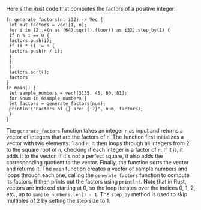 Here's the Rust code that computes the factors of a positive integer:
```
fn generate_factors(n: i32) -> Vec {
 let mut factors = vec![1, n];
 for i in (2..=(n as f64).sqrt().floor() as i32).step_by(1) {
 if n % i == 0 {
 factors.push(i);
 if (i * i) != n {
 factors.push(n / i);
 }
 }
 }
 factors.sort();
 factors
}
fn main() {
 let sample_numbers = vec![3135, 45, 60, 81];
 for &num in &sample_numbers {
 let factors = generate_factors(num);
 println!("Factors of {} are: {:?}", num, factors);
 }
}
```
The `generate_factors` function takes an integer `n` as input and returns a vector of integers that are the factors of `n`. The function first initializes a vector with two elements: 1 and `n`. It then loops through all integers from 2 to the square root of `n`, checking if each integer is a factor of `n`. If it is, it adds it to the vector. If it's not a perfect square, it also adds the corresponding quotient to the vector. Finally, the function sorts the vector and returns it.
The `main` function creates a vector of sample numbers and loops through each one, calling the `generate_factors` function to compute its factors. It then prints out the factors using `println!`.
Note that in Rust, vectors are indexed starting at 0, so the loop iterates over the indices 0, 1, 2, etc., up to `sample_numbers.len() - 1`. The `step_by` method is used to skip multiples of 2 by setting the step size to 1.

